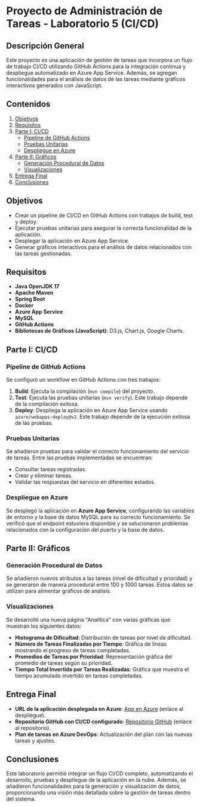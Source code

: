 # Proyecto de Administración de Tareas - Laboratorio 5 (CI/CD)

## Descripción General

Este proyecto es una aplicación de gestión de tareas que incorpora un flujo de trabajo CI/CD utilizando GitHub Actions para la integración continua y despliegue automatizado en Azure App Service. Además, se agregan funcionalidades para el análisis de datos de las tareas mediante gráficos interactivos generados con JavaScript.

## Contenidos

1. [Objetivos](#objetivos)
2. [Requisitos](#requisitos)
3. [Parte I: CI/CD](#parte-i-ci-cd)
   - [Pipeline de GitHub Actions](#pipeline-de-github-actions)
   - [Pruebas Unitarias](#pruebas-unitarias)
   - [Despliegue en Azure](#despliegue-en-azure)
4. [Parte II: Gráficos](#parte-ii-gráficos)
   - [Generación Procedural de Datos](#generación-procedural-de-datos)
   - [Visualizaciones](#visualizaciones)
5. [Entrega Final](#entrega-final)
6. [Conclusiones](#conclusiones)

## Objetivos

- Crear un pipeline de CI/CD en GitHub Actions con trabajos de build, test y deploy.
- Ejecutar pruebas unitarias para asegurar la correcta funcionalidad de la aplicación.
- Desplegar la aplicación en Azure App Service.
- Generar gráficos interactivos para el análisis de datos relacionados con las tareas gestionadas.

## Requisitos

- **Java OpenJDK 17**
- **Apache Maven**
- **Spring Boot**
- **Docker**
- **Azure App Service**
- **MySQL**
- **GitHub Actions**
- **Bibliotecas de Gráficos (JavaScript)**: D3.js, Chart.js, Google Charts.

## Parte I: CI/CD

### Pipeline de GitHub Actions

Se configuró un workflow en GitHub Actions con tres trabajos:

1. **Build**: Ejecuta la compilación (`mvn compile`) del proyecto.
2. **Test**: Ejecuta las pruebas unitarias (`mvn verify`). Este trabajo depende de la compilación exitosa.
3. **Deploy**: Despliega la aplicación en Azure App Service usando `azure/webapps-deploy@v2`. Este trabajo depende de la ejecución exitosa de las pruebas.

### Pruebas Unitarias

Se añadieron pruebas para validar el correcto funcionamiento del servicio de tareas. Entre las pruebas implementadas se encuentran:
- Consultar tareas registradas.
- Crear y eliminar tareas.
- Validar las respuestas del servicio en diferentes estados.

### Despliegue en Azure

Se desplegó la aplicación en **Azure App Service**, configurando las variables de entorno y la base de datos MySQL para su correcto funcionamiento. Se verificó que el endpoint estuviera disponible y se solucionaron problemas relacionados con la configuración del puerto y la base de datos.

## Parte II: Gráficos

### Generación Procedural de Datos

Se añadieron nuevos atributos a las tareas (nivel de dificultad y prioridad) y se generaron de manera procedural entre 100 y 1000 tareas. Estos datos se utilizan para alimentar gráficos de análisis.

### Visualizaciones

Se desarrolló una nueva página "Analítica" con varias gráficas que muestran los siguientes datos:
- **Histograma de Dificultad**: Distribución de tareas por nivel de dificultad.
- **Número de Tareas Finalizadas por Tiempo**: Gráfica de líneas mostrando el progreso de tareas completadas.
- **Promedios de Tareas por Prioridad**: Representación gráfica del promedio de tareas según su prioridad.
- **Tiempo Total Invertido por Tareas Realizadas**: Gráfica que muestra el tiempo acumulado invertido en tareas completadas.

## Entrega Final

- **URL de la aplicación desplegada en Azure**: [App en Azure](#) (enlace al despliegue).
- **Repositorio GitHub con CI/CD configurado**: [Repositorio GitHub](#) (enlace al repositorio).
- **Plan de tareas en Azure DevOps**: Actualización del plan con las nuevas tareas y ajustes.

## Conclusiones

Este laboratorio permitió integrar un flujo CI/CD completo, automatizando el desarrollo, pruebas y despliegue de la aplicación en la nube. Además, se añadieron funcionalidades para la generación y visualización de datos, proporcionando una visión más detallada sobre la gestión de tareas dentro del sistema.
